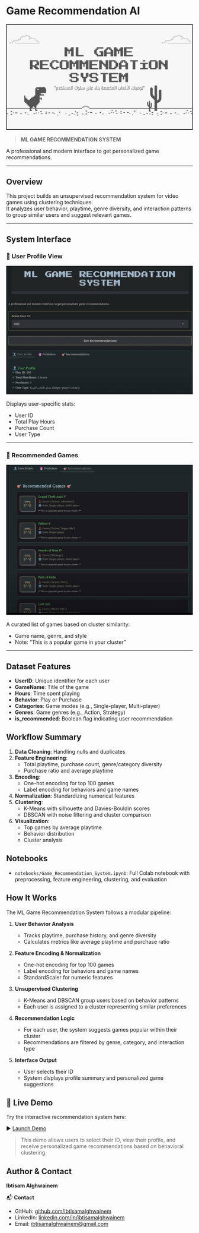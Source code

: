 # Game Recommendation AI

![Intro Screen](interface/Intro_Screen.jpg)

> **ML GAME RECOMMENDATION SYSTEM**  

A professional and modern interface to get personalized game recommendations.

---

## Overview
This project builds an unsupervised recommendation system for video games using clustering techniques.  
It analyzes user behavior, playtime, genre diversity, and interaction patterns to group similar users and suggest relevant games.

---

## System Interface

### 👤 User Profile View
![User Profile](interface/game.jpg)

Displays user-specific stats:
- User ID
- Total Play Hours
- Purchase Count
- User Type

---

### 🎯 Recommended Games
![Recommendations Tab](interface/game1.jpg)

A curated list of games based on cluster similarity:
- Game name, genre, and style
- Note: “This is a popular game in your cluster”

---

## Dataset Features
- **UserID**: Unique identifier for each user
- **GameName**: Title of the game
- **Hours**: Time spent playing
- **Behavior**: Play or Purchase
- **Categories**: Game modes (e.g., Single-player, Multi-player)
- **Genres**: Game genres (e.g., Action, Strategy)
- **is_recommended**: Boolean flag indicating user recommendation

## Workflow Summary
1. **Data Cleaning**: Handling nulls and duplicates
2. **Feature Engineering**:
   - Total playtime, purchase count, genre/category diversity
   - Purchase ratio and average playtime
3. **Encoding**:
   - One-hot encoding for top 100 games
   - Label encoding for behaviors and game names
4. **Normalization**: Standardizing numerical features
5. **Clustering**:
   - K-Means with silhouette and Davies-Bouldin scores
   - DBSCAN with noise filtering and cluster comparison
6. **Visualization**:
   - Top games by average playtime
   - Behavior distribution
   - Cluster analysis

## Notebooks
- `notebooks/Game_Recommendation_System.ipynb`: Full Colab notebook with preprocessing, feature engineering, clustering, and evaluation
## How It Works

The ML Game Recommendation System follows a modular pipeline:

1. **User Behavior Analysis**  
   - Tracks playtime, purchase history, and genre diversity  
   - Calculates metrics like average playtime and purchase ratio

2. **Feature Encoding & Normalization**  
   - One-hot encoding for top 100 games  
   - Label encoding for behaviors and game names  
   - StandardScaler for numeric features

3. **Unsupervised Clustering**  
   - K-Means and DBSCAN group users based on behavior patterns  
   - Each user is assigned to a cluster representing similar preferences

4. **Recommendation Logic**  
   - For each user, the system suggests games popular within their cluster  
   - Recommendations are filtered by genre, category, and interaction type

5. **Interface Output**  
   - User selects their ID  
   - System displays profile summary and personalized game suggestions

## 🔗 Live Demo

Try the interactive recommendation system here:

▶️ [Launch Demo](https://5d1e9c5b5d5a5d5b.gradio.live)

> This demo allows users to select their ID, view their profile, and receive personalized game recommendations based on behavioral clustering.

## Author & Contact

**Ibtisam Alghwainem**  

📬 **Contact**  
- GitHub: [github.com/ibtisamalghwainem](https://github.com/ibtisamalghwainem)  
- LinkedIn: [linkedin.com/in/ibtisamalghwainem](https://linkedin.com/in/ibtisamalghwainem)  
- Email: ibtisamalghwainem@gmail.com
